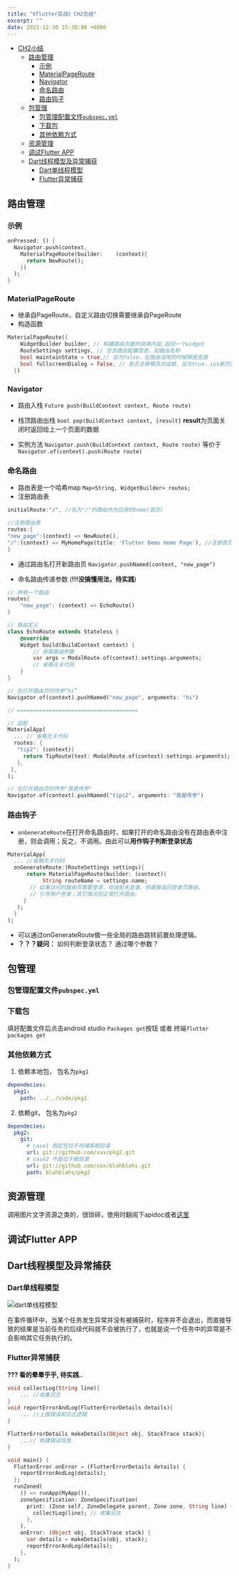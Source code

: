 ```yaml
---
title: "《flutter实战》CH2总结"
excerpt: ""
date: 2021-12-30 15:30:00 +0800
---
```


<!-- TOC -->

- [CH2小结](#ch2小结)
    - [路由管理](#路由管理)
        - [示例](#示例)
        - [MaterialPageRoute](#materialpageroute)
        - [Navigator](#navigator)
        - [命名路由](#命名路由)
        - [路由钩子](#路由钩子)
    - [包管理](#包管理)
        - [包管理配置文件`pubspec.yml`](#包管理配置文件pubspecyml)
        - [下载包](#下载包)
        - [其他依赖方式](#其他依赖方式)
    - [资源管理](#资源管理)
    - [调试Flutter APP](#调试flutter-app)
    - [Dart线程模型及异常捕获](#dart线程模型及异常捕获)
        - [Dart单线程模型](#dart单线程模型)
        - [Flutter异常捕获](#flutter异常捕获)

<!-- /TOC -->

## 路由管理
### 示例
```dart
onPressed: () {
  Navigator.push(context,
    MaterialPageRoute(builder:    (context){
      return NewRoute();
    })
  );  
}
```

### MaterialPageRoute
* 继承自PageRoute，自定义路由切换需要继承自PageRoute
* 构造函数
```dart
MaterialPageRoute({
    WidgetBuilder builder, // 构建路由页面的具体内容,返回一个widget
    RouteSettings settings, // 包含路由配置信息，如路由名称
    bool maintainState = true,// 设为false，在路由没用的时候释放资源
    bool fullscreenDialog = false, // 是否全屏模态对话框，设为true，ios新页面改为从底部滑入
  })
```

### Navigator
* 路由入栈 `Future push(BuildContext context, Route route)`
* 栈顶路由出栈 `bool pop(BuildContext context, [result]` **result**为页面关闭时返回给上一个页面的数据

* 实例方法 `Navigator.push(BuildContext context, Route route)` 等价于 `Navigator.of(context).push(Route route)`

### 命名路由
* 路由表是一个哈希map `Map<String, WidgetBuilder> routes;`
* 注册路由表
```dart
initialRoute:"/", //名为"/"的路由作为应用的home(首页)

//注册路由表
routes:{
"new_page":(context) => NewRoute(),
"/":(context) => MyHomePage(title: 'Flutter Demo Home Page'), //注册首页路由
} 
```

* 通过路由名打开新路由页 `Navigator.pushNamed(context, "new_page")`

* 命名路由传递参数 (**!!!没搞懂用法，待实践**)
```dart
// 声明一个路由
routes{
    "new_page": (context) => EchoRoute()
}

// 路由定义
class EchoRoute extends Stateless {
    @override
    Widget build(BuildContext context) {
        // 获取路由参数
        var args = ModalRoute.of(context).settings.arguments;
        // 省略无关代码
    }
}

// 在打开路由页时传参“hi”
Navigator.of(context).pushNamed("new_page", arguments: "hi")

// ======================================

// 适配
MaterialApp(
  ... // 省略无关代码
  routes: {
   "tip2": (context){
     return TipRoute(text: ModalRoute.of(context).settings.arguments); // 如果TipRoute接受一个参数可以由调用页来传入
   },
 }, 
);

// 在打开路由页时传参"我是传参"
Navigator.of(context).pushNamed("tips2", arguments: "我是传参")
```

### 路由钩子
* `onGenerateRoute`在打开命名路由时，如果打开的命名路由没有在路由表中注册，则会调用；反之，不调用。由此可以**用作钩子判断登录状态**
```dart
MaterialApp(
  ... //省略无关代码
  onGenerateRoute:(RouteSettings settings){
      return MaterialPageRoute(builder: (context){
           String routeName = settings.name;
       // 如果访问的路由页需要登录，但当前未登录，则直接返回登录页路由，
       // 引导用户登录；其它情况则正常打开路由。
     }
   );
  }
);
```
* 可以通过onGenerateRoute做一些全局的路由跳转前置处理逻辑。
* **？？？疑问：** 如何判断登录状态？ 通过哪个参数？

## 包管理

### 包管理配置文件`pubspec.yml`

### 下载包
填好配置文件后点击android studio `Packages get`按钮 或者 终端`flutter packages get`

### 其他依赖方式
1. 依赖本地包， 包名为`pkg1`
```yaml
dependecies:
  pkg1:
    path: ../../code/pkg1
```
2. 依赖git， 包名为`pkg2`
```yaml
dependecies:
  pkg2:
    git:
      # case1 假定包位于存储库根目录
      url: git://github.com/xxx/pkg2.git
      # case2 不是位于根目录
      url: git://github.com/xxx/blahblahs.git
      path: blahblahs/pkg2
```

## 资源管理
调用图片文字资源之类的，很琐碎，使用时翻阅下apidoc或者[这里](https://book.flutterchina.club/chapter2/flutter_assets_mgr.html)
## 调试Flutter APP
## Dart线程模型及异常捕获
### Dart单线程模型
![dart单线程模型](https://pcdn.flutterchina.club/imgs/2-12.png)

在事件循环中，当某个任务发生异常并没有被捕获时，程序并不会退出，而直接导致的结果是当前任务的后续代码就不会被执行了，也就是说一个任务中的异常是不会影响其它任务执行的。

### Flutter异常捕获
**??? 看的晕晕乎乎, 待实践..**
```dart
void collectLog(String line){
    ... //收集日志
}
void reportErrorAndLog(FlutterErrorDetails details){
    ... //上报错误和日志逻辑
}

FlutterErrorDetails makeDetails(Object obj, StackTrace stack){
    ...// 构建错误信息
}

void main() {
  FlutterError.onError = (FlutterErrorDetails details) {
    reportErrorAndLog(details);
  };
  runZoned(
    () => runApp(MyApp()),
    zoneSpecification: ZoneSpecification(
      print: (Zone self, ZoneDelegate parent, Zone zone, String line) {
        collectLog(line); // 收集日志
      },
    ),
    onError: (Object obj, StackTrace stack) {
      var details = makeDetails(obj, stack);
      reportErrorAndLog(details);
    },
  );
}
```
